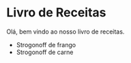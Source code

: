# Livro de Receitas

Olá, bem vindo ao nosso livro de receitas.

- Strogonoff de frango
- Strogonoff de carne
